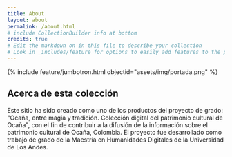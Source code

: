 ```yaml
---
title: About
layout: about
permalink: /about.html
# include CollectionBuilder info at bottom
credits: true
# Edit the markdown on in this file to describe your collection
# Look in _includes/feature for options to easily add features to the page
---
```


{% include feature/jumbotron.html objectid="assets/img/portada.png" %}

<!--{% include feature/nav-menu.html sections="About the Collection;About the About Page" %}-->

## Acerca de esta colección

Este sitio ha sido creado como uno de los productos del proyecto de grado: "Ocaña, entre magia y tradición. Colección digital del patrimonio cultural de Ocaña", con el fin de contribuir a la difusión de la información sobre el patrimonio cultural de Ocaña, Colombia. 
El proyecto fue desarrollado como trabajo de grado de la Maestría en Humanidades Digitales de la Universidad de Los Andes. 

<!-- IMPORTANT!!! DELETE this comment and the include below when you are finished editing this page for your collection. The include below introduces about page features. They will show up on your collection's about page until you delete it.  -->
<!--{% include cb/about_the_about.md %} -->
